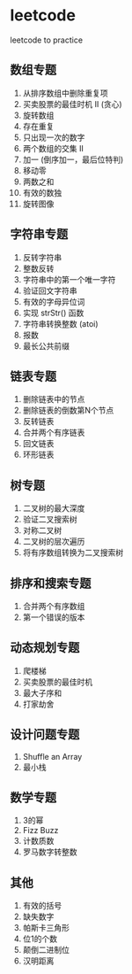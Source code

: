 # leetcode
leetcode to practice

## 数组专题
1. 从排序数组中删除重复项
2. 买卖股票的最佳时机 II (贪心)
3. 旋转数组 
4. 存在重复
5. 只出现一次的数字
6. 两个数组的交集 II
7. 加一 (倒序加一，最后位特判)
8. 移动零
9. 两数之和
10. 有效的数独
11. 旋转图像 

## 字符串专题
1. 反转字符串
2. 整数反转
3. 字符串中的第一个唯一字符
4. 验证回文字符串
5. 有效的字母异位词
6. 实现 strStr() 函数
7. 字符串转换整数 (atoi)
8. 报数
9. 最长公共前缀

## 链表专题
1. 删除链表中的节点
2. 删除链表的倒数第N个节点
3. 反转链表
4. 合并两个有序链表
5. 回文链表
6. 环形链表

## 树专题
1. 二叉树的最大深度
2. 验证二叉搜索树
3. 对称二叉树
4. 二叉树的层次遍历
5. 将有序数组转换为二叉搜索树

## 排序和搜索专题
1. 合并两个有序数组
2. 第一个错误的版本

## 动态规划专题
1. 爬楼梯
2. 买卖股票的最佳时机
3. 最大子序和
4. 打家劫舍

## 设计问题专题
1. Shuffle an Array
2. 最小栈

## 数学专题
1. 3的幂
2. Fizz Buzz
3. 计数质数
4. 罗马数字转整数

## 其他
1. 有效的括号
2. 缺失数字
3. 帕斯卡三角形
4. 位1的个数
5. 颠倒二进制位
6. 汉明距离